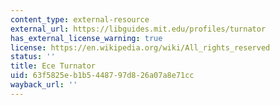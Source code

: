 ```yaml
---
content_type: external-resource
external_url: https://libguides.mit.edu/profiles/turnator
has_external_license_warning: true
license: https://en.wikipedia.org/wiki/All_rights_reserved
status: ''
title: Ece Turnator
uid: 63f5825e-b1b5-4487-97d8-26a07a8e71cc
wayback_url: ''
---
```

